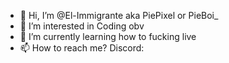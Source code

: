 - 👋 Hi, I’m @El-Immigrante aka PiePixel or PieBoi_
- 👀 I’m interested in Coding obv 
- 🌱 I’m currently learning how to fucking live
- 📫 How to reach me? Discord:

<!---
El-Immigrante/El-Immigrante is a ✨ special ✨ repository because its `README.md` (this file) appears on your GitHub profile.
You can click the Preview link to take a look at your changes.
--->
